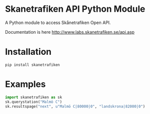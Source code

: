 Skanetrafiken API Python Module
===============================

A Python module to access Skånetrafiken Open API. 

Documentation is here <http://www.labs.skanetrafiken.se/api.asp>

# Installation

```pip install skanetrafiken```


# Examples

```python
import skanetrafiken as sk
sk.querystation("Malmö C")
sk.resultspage("next", u"Malmö C|80000|0", "landskrona|82000|0")
```